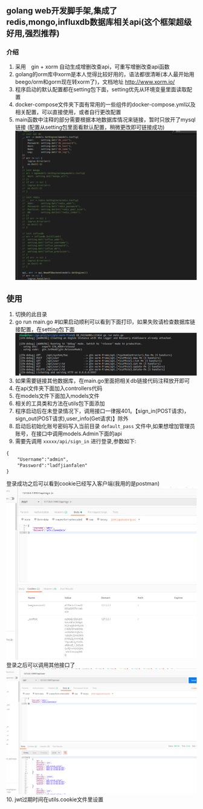 ## golang web开发脚手架,集成了redis,mongo,influxdb数据库相关api(这个框架超级好用,强烈推荐)

### 介绍
1. 采用　gin + xorm 自动生成增删改查api，可重写增删改查api函数　
2. golang的orm库中xorm是本人觉得比较好用的，语法都很清晰(本人最开始用beego/orm和gorm现在转xorm了)，文档地址 http://www.xorm.io/
3. 程序启动的默认配置都在setting包下面，setting优先从环境变量里面读取配置
4. docker-compose文件夹下面有常用的一些组件的docker-compose.yml以及相关配置，可以直接使用，或者自行更改配置
5. main函数中注释的部分需要根据本地数据库情况来链接，暂时只放开了mysql链接 (配置从setting包里面看默认配置，稍微更改即可链接成功)
![avatar](./img/note-code.png)

## 使用
1. 切换的此目录
2. go run main.go  #如果启动顺利可以看到下面打印，如果失败请检查数据库链接配置，在setting包下面
![avatar](./img/run-state.png)
3. 如果需要链接其他数据库，在main.go里面把相关db链接代码注释放开即可
4. 在api文件夹下面加入controllers代码 
5. 在models文件下面加入models文件
6. 相关的工具类和方法在utils包下面添加
7. 程序启动后在未登录情况下，调用接口一律报401。【sign_in(POST请求)，sign_out(POST请求),user_info(Get请求)】除外
8. 启动后初始化账号密码写入当前目录 `default_pass` 文件中,如果想增加管理员账号，在接口中调用models.Admin下面的api
9. 需要先调用 `xxxxx/api/sign_in` 进行登录,参数如下:
```
{
	"Username":"admin",
	"Password":"ladfjianfalen"
}
```
登录成功之后可以看到cookie已经写入客户端(我用的是postman)
![avatar](./img/postman.png)
登录之后可以调用其他接口了
![avatar](./img/postman1.png)
10. jwt过期时间在utils.cookie文件里设置 
